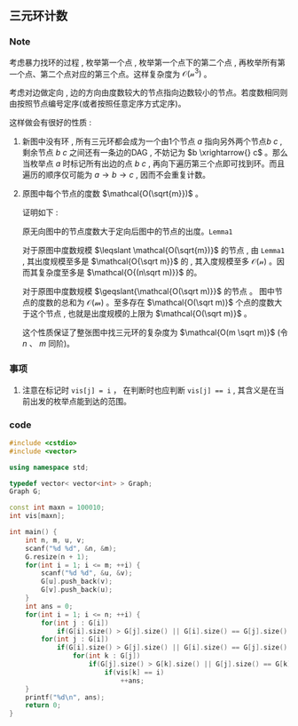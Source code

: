 ## 三元环计数

### Note

考虑暴力找环的过程 , 枚举第一个点 , 枚举第一个点下的第二个点 , 再枚举所有第一个点、第二个点对应的第三个点。这样复杂度为 $\mathcal{O(n^3)}$ 。  

考虑对边做定向 , 边的方向由度数较大的节点指向边数较小的节点。若度数相同则由按照节点编号定序(或者按照任意定序方式定序)。  

这样做会有很好的性质 : 

1. 新图中没有环 , 所有三元环都会成为一个由1个节点 $a$ 指向另外两个节点$b$ $c$ , 剩余节点 $b$ $c$ 之间还有一条边的DAG , 不妨记为 $b \xrightarrow{} c$ 。那么当枚举点 $a$ 时标记所有出边的点 $b$  $c$ , 再向下遍历第三个点即可找到环。而且遍历的顺序仅可能为 $a \rightarrow b \rightarrow c$ ,  因而不会重复计数。  

2. 原图中每个节点的度数 $\mathcal{O(\sqrt{m}})$ 。  

    证明如下 : 

    原无向图中的节点度数大于定向后图中的节点的出度。$\texttt{Lemma1}$

    对于原图中度数规模 $\leqslant \mathcal{O(\sqrt{m})}$ 的节点 , 由 $\texttt{Lemma1}$ , 其出度规模至多是 $\mathcal{O{\sqrt m}}$ 的 , 其入度规模至多 $\mathcal{O(n)}$ 。因而其复杂度至多是 $\mathcal{O{(n\sqrt m)}}$ 的。  

    对于原图中度数规模 $\geqslant{\mathcal{O(\sqrt m)}}$ 的节点 。 图中节点的度数的总和为 $\mathcal{O(m)}$ 。至多存在 $\mathcal{O(\sqrt m)}$ 个点的度数大于这个节点 , 也就是出度规模的上限为 $\mathcal{O(\sqrt m)}$ 。  

    这个性质保证了整张图中找三元环的复杂度为 $\mathcal{O(m \sqrt m)}$ (令 $n$ 、 $m$ 同阶)。  

### 事项

1. 注意在标记时 `vis[j] = i` ， 在判断时也应判断 `vis[j] == i` , 其含义是在当前出发的枚举点能到达的范围。  

### code

```cpp
#include <cstdio>
#include <vector>

using namespace std;

typedef vector< vector<int> > Graph;
Graph G;

const int maxn = 100010;
int vis[maxn];

int main() {
	int n, m, u, v;
	scanf("%d %d", &n, &m);
	G.resize(n + 1);
	for(int i = 1; i <= m; ++i) {
		scanf("%d %d", &u, &v);
		G[u].push_back(v);
		G[v].push_back(u);
	}
	int ans = 0;
	for(int i = 1; i <= n; ++i) {
		for(int j : G[i])
			if(G[i].size() > G[j].size() || G[i].size() == G[j].size() && i > j) vis[j] = i;
		for(int j : G[i])
			if(G[i].size() > G[j].size() || G[i].size() == G[j].size() && i > j)
				for(int k : G[j])
					if(G[j].size() > G[k].size() || G[j].size() == G[k].size() && j > k)
						if(vis[k] == i)
							++ans;
	}
	printf("%d\n", ans);
	return 0;	
}
```


